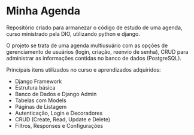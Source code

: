 # Minha Agenda

Repositório criado para armanezar o código de estudo de uma agenda, curso ministrado pela DIO, utilizando python e django.

O projeto se trata de uma agenda multiusuário com as opções de gerenciamento de usuários (login, criação, reenvio de senha), CRUD para administrar as informações contidas no banco de dados (PostgreSQL).

Principais itens utilizados no curso e aprendizados adquiridos:

 - Django Framework
 - Estrutura básica
 - Banco de Dados e Django Admin
 - Tabelas com Models
 - Páginas de Listagem
 - Autenticação, Login e Decoradores
 - CRUD (Create, Read, Update e Delete)
 - Filtros, Responses e Configurações
